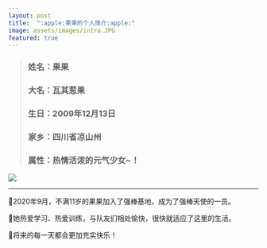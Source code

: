 ```yaml
---
layout: post
title:  ":apple:果果的个人简介:apple:"
image: assets/images/intro.JPG
featured: true
---
```

> ### 姓名：果果
> ### 大名：瓦其惹果
> ### 生日：2009年12月13日
> ### 家乡：四川省凉山州
> ### 属性：热情活泼的元气少女~！

![](https://i.loli.net/2021/03/14/1Sl9dAYD6ItkzaX.jpg)

***

:apple:2020年9月，不满11岁的果果加入了强棒基地，成为了强棒天使的一员。

:apple:她热爱学习、热爱训练，与队友们相处愉快，很快就适应了这里的生活。

:apple:将来的每一天都会更加充实快乐！
